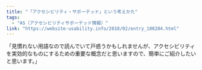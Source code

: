 ```yaml
---
title: "「アクセシビリティ・サポーテッド」という考えかた"
tags:
  - "AS（アクセシビリティサポーテッド情報）"
link: "https://website-usability.info/2010/02/entry_100204.html"
---
```


「見慣れない用語なので読んでいて戸惑うかもしれませんが、アクセシビリティを実効的なものにするための重要な概念だと思いますので、簡単にご紹介したいと思います。」

